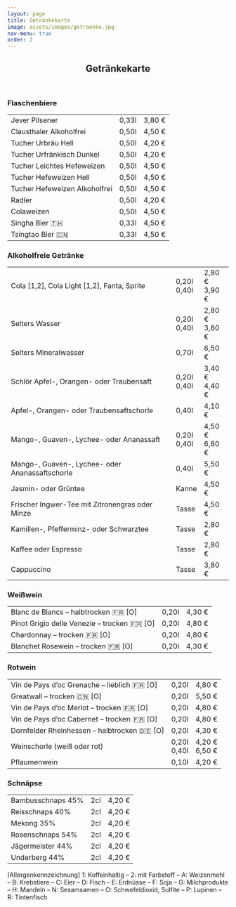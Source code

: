 ```yaml
---
layout: page
title: Getränkekarte
image: assets/images/getraenke.jpg
nav-menu: true
order: 2
---
```


<div id="main" class="alt">
<!-- One -->
  <section id="one">
    <div class="inner">
      <header class="major">
        <h1>Getränkekarte</h1>
      </header>
      <div class="row">
        <div class="6u 12u$(small)">
          <h3>Flaschenbiere</h3>
          <div class="table-wrapper getraenke">
            <table>
              <tbody>
                <tr>
                  <td>Jever Pilsener</td>
                  <td>0,33l</td>
                  <td>3,80 €</td>
                </tr>
                <tr>
                  <td>Clausthaler Alkoholfrei</td>
                  <td>0,50l</td>
                  <td>4,50 €</td>
                </tr>
                <tr>
                  <td>Tucher Urbräu Hell</td>
                  <td>0,50l</td>
                  <td>4,20 €</td>
                </tr>
                <tr>
                  <td>Tucher Urfränkisch Dunkel</td>
                  <td>0,50l</td>
                  <td>4,20 €</td>
                </tr>
                <tr>
                  <td>Tucher Leichtes Hefeweizen</td>
                  <td>0,50l</td>
                  <td>4,50 €</td>
                </tr>
                <tr>
                  <td>Tucher Hefeweizen Hell</td>
                  <td>0,50l</td>
                  <td>4,50 €</td>
                </tr>
                <tr>
                  <td>Tucher Hefeweizen Alkoholfrei</td>
                  <td>0,50l</td>
                  <td>4,50 €</td>
                </tr>
                <tr>
                  <td>Radler</td>
                  <td>0,50l</td>
                  <td>4,20 €</td>
                </tr>
                <tr>
                  <td>Colaweizen</td>
                  <td>0,50l</td>
                  <td>4,50 €</td>
                </tr>
                <tr>
                  <td>Singha Bier 🇹🇭</td>
                  <td>0,33l</td>
                  <td>4,50 €</td>
                </tr>
                <tr>
                  <td>Tsingtao Bier 🇨🇳</td>
                  <td>0,33l</td>
                  <td>4,50 €</td>
                </tr>
              </tbody>
            </table>
          </div>
        </div>
        <div class="6u$ 12u$(small)">
          <h3>Alkoholfreie Getränke</h3>
          <div class="table-wrapper getraenke">
            <table>
              <tbody>
                <tr>
                  <td>Cola [1,2], Cola Light [1,2], Fanta, Sprite</td>
                  <td>
                    0,20l<br>
                    0,40l
                  </td>
                  <td>
                    2,80 €<br>
                    3,90 €
                  </td>
                </tr>
                <tr>
                  <td>Selters Wasser</td>
                  <td>
                    0,20l<br>
                    0,40l
                  </td>
                  <td>
                    2,80 €<br>
                    3,80 €
                  </td>
                </tr>
                <tr>
                  <td>Selters Mineralwasser</td>
                  <td>0,70l</td>
                  <td>6,50 €</td>
                </tr>
                <tr>
                  <td>Schlör Apfel-, Orangen- oder Traubensaft</td>
                  <td>
                    0,20l<br>
                    0,40l
                  </td>
                  <td>
                    3,40 €<br>
                    4,40 €
                  </td>
                </tr>
                <tr>
                  <td>Apfel-, Orangen- oder Traubensaftschorle</td>
                  <td>0,40l</td>
                  <td>4,10 €</td>
                </tr>
                <tr>
                  <td>Mango-, Guaven-, Lychee- oder Ananassaft</td>
                  <td>
                    0,20l<br>
                    0,40l
                  </td>
                  <td>
                    4,50 €<br>
                    6,80 €
                  </td>
                </tr>
                <tr>
                  <td>Mango-, Guaven-, Lychee- oder Ananassaftschorle</td>
                  <td>0,40l</td>
                  <td>5,50 €</td>
                </tr>
                <tr>
                  <td>Jasmin- oder Grüntee</td>
                  <td>Kanne</td>
                  <td>4,50 €</td>
                </tr>
                <tr>
                  <td>Frischer Ingwer-Tee mit Zitronengras oder Minze</td>
                  <td>Tasse</td>
                  <td>4,50 €</td>
                </tr>
                <tr>
                  <td>Kamillen-, Pfefferminz- oder Schwarztee</td>
                  <td>Tasse</td>
                  <td>2,80 €</td>
                </tr>
                <tr>
                  <td>Kaffee oder Espresso</td>
                  <td>Tasse</td>
                  <td>2,80 €</td>
                </tr>
                <tr>
                  <td>Cappuccino</td>
                  <td>Tasse</td>
                  <td>3,80 €</td>
                </tr>
              </tbody>
            </table>
          </div>
        </div>
      </div>
      <div class="row">
        <div class="6u 12u$(small)">
          <h3>Weißwein</h3>
          <div class="table-wrapper getraenke">
            <table>
              <tbody>
                <tr>
                  <td>Blanc de Blancs – halbtrocken 🇫🇷 [O]</td>
                  <td>0,20l</td>
                  <td>4,30 €</td>
                </tr>
                <tr>
                  <td>Pinot Grigio delle Venezie – trocken 🇫🇷 [O]</td>
                  <td>0,20l</td>
                  <td>4,80 €</td>
                </tr>
                <tr>
                  <td>Chardonnay – trocken 🇫🇷 [O]</td>
                  <td>
                    0,20l
                  </td>
                  <td>
                    4,80 €
                  </td>
                </tr>
                <tr>
                  <td>Blanchet Rosewein – trocken 🇫🇷 [O]</td>
                  <td>0,20l</td>
                  <td>4,30 €</td>
                </tr>
              </tbody>
            </table>
          </div>
        </div>
        <div class="6u$ 12u$(small)">
          <h3>Rotwein</h3>
          <div class="table-wrapper getraenke">
            <table>
              <tbody>
                <tr>
                  <td>Vin de Pays d’oc Grenache – lieblich 🇫🇷 [O]</td>
                  <td>0,20l</td>
                  <td>4,80 €</td>
                </tr>
                <tr>
                  <td>Greatwall – trocken 🇨🇳 [O] </td>
                  <td>
                    0,20l
                  </td>
                  <td>
                    5,50 €
                  </td>
                </tr>
                <tr>
                  <td>Vin de Pays d’oc Merlot – trocken 🇫🇷 [O]</td>
                  <td>0,20l</td>
                  <td>4,80 €</td>
                </tr>
                <tr>
                  <td>Vin de Pays d’oc Cabernet – trocken 🇫🇷 [O]</td>
                  <td>0,20l</td>
                  <td>4,80 €</td>
                </tr>
                <tr>
                  <td>Dornfelder Rheinhessen – halbtrocken 🇩🇪 [O]</td>
                  <td>0,20l</td>
                  <td>4,30 €</td>
                </tr>
                <tr>
                  <td>Weinschorle (weiß oder rot)</td>
                  <td>
                    0,20l<br>
                    0,40l
                  </td>
                  <td>
                    4,20 €<br>
                    6,50 €
                  </td>
                </tr>
                <tr>
                  <td>Pflaumenwein</td>
                  <td>0,10l</td>
                  <td>4,20 €</td>
                </tr>
              </tbody>
            </table>
          </div>
        </div>
      </div>
      <div class="row">
        <div class="6u 12u$(small)">
          <h3>Schnäpse</h3>
          <div class="table-wrapper getraenke">
            <table>
              <tbody>
                <tr>
                  <td>Bambusschnaps 45%</td>
                  <td>2cl</td>
                  <td>4,20 €</td>
                </tr>
                <tr>
                  <td>Reisschnaps 40%</td>
                  <td>2cl</td>
                  <td>4,20 €</td>
                </tr>
                <tr>
                  <td>Mekong 35%</td>
                  <td>2cl</td>
                  <td>4,20 €</td>
                </tr>
                <tr>
                  <td>Rosenschnaps 54%</td>
                  <td>2cl</td>
                  <td>4,20 €</td>
                </tr>
                <tr>
                  <td>Jägermeister 44%</td>
                  <td>2cl</td>
                  <td>4,20 €</td>
                </tr>
                <tr>
                  <td>Underberg 44%</td>
                  <td>2cl</td>
                  <td>4,20 €</td>
                </tr>
              </tbody>
            </table>
          </div>
        </div>
      </div>
    </div>
    <footer class="major">
      <div class="box">
        [Allergenkennzeichnung] 1: Koffeinhaltig – 2: mit Farbstoff – A: Weizenmehl – B: Krebstiere – C: Eier – D: Fisch – E: Erdnüsse – F: Soja – G: Milchprodukte – H: Mandeln – N: Sesamsamen – O: Schwefeldioxid, Sulfite – P: Lupinen – R: Tintenfisch
      </div>
    </footer>
  </section>
</div>

